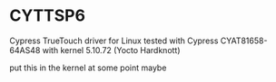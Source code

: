 # CYTTSP6
Cypress TrueTouch driver for  Linux
tested with Cypress CYAT81658-64AS48 with kernel 5.10.72 (Yocto Hardknott)

put this in the kernel at some point maybe
